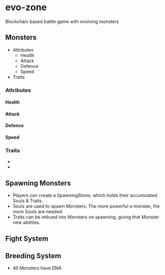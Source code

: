 # evo-zone
Blockchain based battle game with evolving monsters

## Monsters
- Attributes
    - Health
    - Attack
    - Defence
    - Speed
- Traits

### Attributes

#### Health

#### Attack

#### Defence

#### Speed

### Traits
- 
- 

## Spawning Monsters
- Players can create a SpawningStone, which holds their accumulated Souls & Traits.
- Souls are used to spawn Monsters. The more powerful a monster, the more Souls are needed.
- Traits can be imbued into Monsters on spawning, giving that Monster new abilities.

## Fight System

## Breeding System
- All Monsters have DNA

